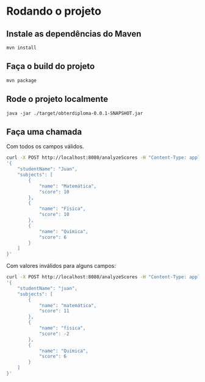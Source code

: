 # Rodando o projeto

## Instale as dependências do Maven
`mvn install`

## Faça o build do projeto
`mvn package`

## Rode o projeto localmente

`java -jar ./target/obterdiploma-0.0.1-SNAPSHOT.jar`

## Faça uma chamada

Com todos os campos válidos.

```BASH
curl -X POST http://localhost:8080/analyzeScores -H "Content-Type: application/json" -d \
'{
    "studentName": "Juan",
    "subjects": [
        {
            "name": "Matemática",
            "score": 10
        },
        {
            "name": "Física",
            "score": 10
        },
        {
            "name": "Química",
            "score": 6
        }
    ]
}'
```


Com valores inválidos para alguns campos:

```BASH
curl -X POST http://localhost:8080/analyzeScores -H "Content-Type: application/json" -d \
'{
    "studentName": "juan",
    "subjects": [
        {
            "name": "matemática",
            "score": 11
        },
        {
            "name": "física",
            "score": -2
        },
        {
            "name": "Química",
            "score": 6
        }
    ]
}'
```
